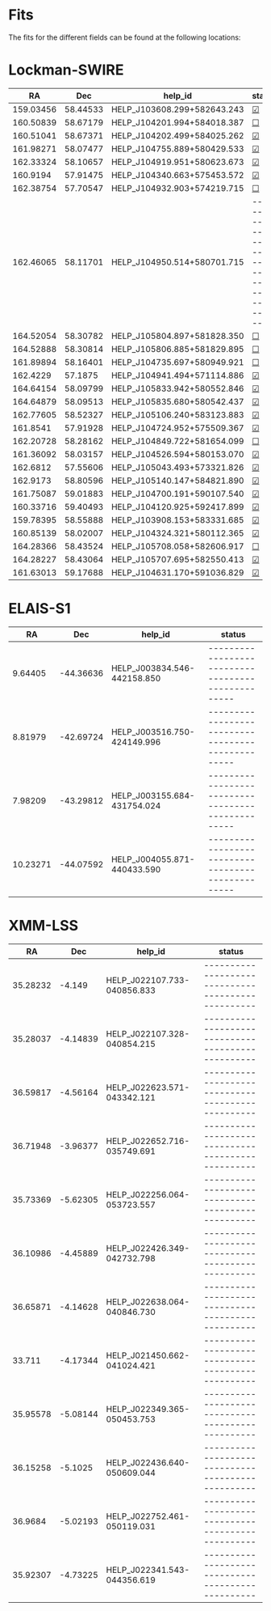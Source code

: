 
Fits
====


The fits for the different fields can be found at the following locations:
# Lockman-SWIRE
  
| RA        | Dec      | help_id                     | status                                             |
| --------- | -------- | --------------------------- | -------------------------------------------------- |
| 159.03456 | 58.44533 | HELP_J103608.299+582643.243 | [&#9745;](./output/Lockman-SWIRE/fit_1.md)         |
| 160.50839 | 58.67179 | HELP_J104201.994+584018.387 | [&#9744;](./output/Lockman-SWIRE/fit_2.md)         |
| 160.51041 | 58.67371 | HELP_J104202.499+584025.262 | [&#9745;](./output/Lockman-SWIRE/fit_3.md)         |
| 161.98271 | 58.07477 | HELP_J104755.889+580429.533 | [&#9745;](./output/Lockman-SWIRE/fit_4.md)         |
| 162.33324 | 58.10657 | HELP_J104919.951+580623.673 | [&#9745;](./output/Lockman-SWIRE/fit_5.md)         |
| 160.9194  | 57.91475 | HELP_J104340.663+575453.572 | [&#9745;](./output/Lockman-SWIRE/fit_6.md)         |
| 162.38754 | 57.70547 | HELP_J104932.903+574219.715 | [&#9744;](./output/Lockman-SWIRE/fit_7.md)         |
| 162.46065 | 58.11701 | HELP_J104950.514+580701.715 | -------------------------------------------------- |
| 164.52054 | 58.30782 | HELP_J105804.897+581828.350 | [&#9744;](./output/Lockman-SWIRE/fit_9.md)         |
| 164.52888 | 58.30814 | HELP_J105806.885+581829.895 | [&#9744;](./output/Lockman-SWIRE/fit_10.md)        |
| 161.89894 | 58.16401 | HELP_J104735.697+580949.921 | [&#9744;](./output/Lockman-SWIRE/fit_11.md)        |
| 162.4229  | 57.1875  | HELP_J104941.494+571114.886 | [&#9745;](./output/Lockman-SWIRE/fit_12.md)        |
| 164.64154 | 58.09799 | HELP_J105833.942+580552.846 | [&#9745;](./output/Lockman-SWIRE/fit_13.md)        |
| 164.64879 | 58.09513 | HELP_J105835.680+580542.437 | [&#9745;](./output/Lockman-SWIRE/fit_14.md)        |
| 162.77605 | 58.52327 | HELP_J105106.240+583123.883 | [&#9745;](./output/Lockman-SWIRE/fit_15.md)        |
| 161.8541  | 57.91928 | HELP_J104724.952+575509.367 | [&#9745;](./output/Lockman-SWIRE/fit_16.md)        |
| 162.20728 | 58.28162 | HELP_J104849.722+581654.099 | [&#9744;](./output/Lockman-SWIRE/fit_17.md)        |
| 161.36092 | 58.03157 | HELP_J104526.594+580153.070 | [&#9745;](./output/Lockman-SWIRE/fit_18.md)        |
| 162.6812  | 57.55606 | HELP_J105043.493+573321.826 | [&#9745;](./output/Lockman-SWIRE/fit_19.md)        |
| 162.9173  | 58.80596 | HELP_J105140.147+584821.890 | [&#9745;](./output/Lockman-SWIRE/fit_20.md)        |
| 161.75087 | 59.01883 | HELP_J104700.191+590107.540 | [&#9745;](./output/Lockman-SWIRE/fit_21.md)        |
| 160.33716 | 59.40493 | HELP_J104120.925+592417.899 | [&#9745;](./output/Lockman-SWIRE/fit_22.md)        |
| 159.78395 | 58.55888 | HELP_J103908.153+583331.685 | [&#9745;](./output/Lockman-SWIRE/fit_23.md)        |
| 160.85139 | 58.02007 | HELP_J104324.321+580112.365 | [&#9745;](./output/Lockman-SWIRE/fit_24.md)        |
| 164.28366 | 58.43524 | HELP_J105708.058+582606.917 | [&#9744;](./output/Lockman-SWIRE/fit_25.md)        |
| 164.28227 | 58.43064 | HELP_J105707.695+582550.413 | [&#9745;](./output/Lockman-SWIRE/fit_26.md)        |
| 161.63013 | 59.17688 | HELP_J104631.170+591036.829 | [&#9745;](./output/Lockman-SWIRE/fit_27.md)        |
  

# ELAIS-S1
  
| RA       | Dec       | help_id                     | status                                             |
| -------- | --------- | --------------------------- | -------------------------------------------------- |
| 9.64405  | -44.36636 | HELP_J003834.546-442158.850 | -------------------------------------------------- |
| 8.81979  | -42.69724 | HELP_J003516.750-424149.996 | -------------------------------------------------- |
| 7.98209  | -43.29812 | HELP_J003155.684-431754.024 | -------------------------------------------------- |
| 10.23271 | -44.07592 | HELP_J004055.871-440433.590 | -------------------------------------------------- |
  

# XMM-LSS
  
| RA       | Dec      | help_id                     | status                                             |
| -------- | -------- | --------------------------- | -------------------------------------------------- |
| 35.28232 | -4.149   | HELP_J022107.733-040856.833 | -------------------------------------------------- |
| 35.28037 | -4.14839 | HELP_J022107.328-040854.215 | -------------------------------------------------- |
| 36.59817 | -4.56164 | HELP_J022623.571-043342.121 | -------------------------------------------------- |
| 36.71948 | -3.96377 | HELP_J022652.716-035749.691 | -------------------------------------------------- |
| 35.73369 | -5.62305 | HELP_J022256.064-053723.557 | -------------------------------------------------- |
| 36.10986 | -4.45889 | HELP_J022426.349-042732.798 | -------------------------------------------------- |
| 36.65871 | -4.14628 | HELP_J022638.064-040846.730 | -------------------------------------------------- |
| 33.711   | -4.17344 | HELP_J021450.662-041024.421 | -------------------------------------------------- |
| 35.95578 | -5.08144 | HELP_J022349.365-050453.753 | -------------------------------------------------- |
| 36.15258 | -5.1025  | HELP_J022436.640-050609.044 | -------------------------------------------------- |
| 36.9684  | -5.02193 | HELP_J022752.461-050119.031 | -------------------------------------------------- |
| 35.92307 | -4.73225 | HELP_J022341.543-044356.619 | -------------------------------------------------- |
  
